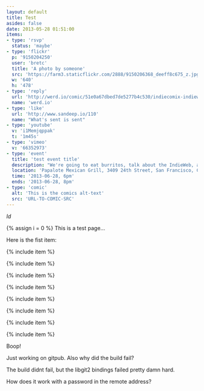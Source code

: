 ```yaml
---
layout: default
title: Test
asides: false
date: 2013-05-28 01:51:00
items:
- type: 'rsvp'
  status: 'maybe'
- type: 'flickr'
  p: '9150204250'
  user: 'bretc'
  title: 'A photo by someone'
  src: 'https://farm3.staticflickr.com/2888/9150206368_deeff8c675_z.jpg'
  w: '640'
  h: '478'
- type: 'reply'
  url: 'http://werd.io/comic/51e0a67dbed7de5277b4c530/indiecomix-indieweb'
  name: 'werd.io'
- type: 'like'
  url: 'http://www.sandeep.io/110'
  name: "What's sent is sent"
- type: 'youtube'
  v: 'i1Memjqppak'
  t: '1m45s'
- type: 'vimeo'
  v: '66352973'
- type: 'event'
  title: 'test event title'
  description: "We're going to eat burritos, talk about the IndieWeb, and catch up."
  location: 'Papalote Mexican Grill, 3409 24th Street, San Francisco, CA'
  time: '2013-06-28, 6pm'
  ends: '2013-06-28, 8pm'
- type: 'comic'
  alt: 'This is the comics alt-text'
  src: 'URL-TO-COMIC-SRC'
---
```


$Id$

{% assign i = 0  %}
This is a test page...

Here is the fist item:

{% include item %}

{% include item %}

{% include item %}

{% include item %}

{% include item %}

{% include item %}

{% include item %}

{% include item %}

Boop!

Just working on gitpub.  Also why did the build fail?

The build didnt fail, but the libgit2 bindings failed pretty damn hard.

How does it work with a password in the remote address?
